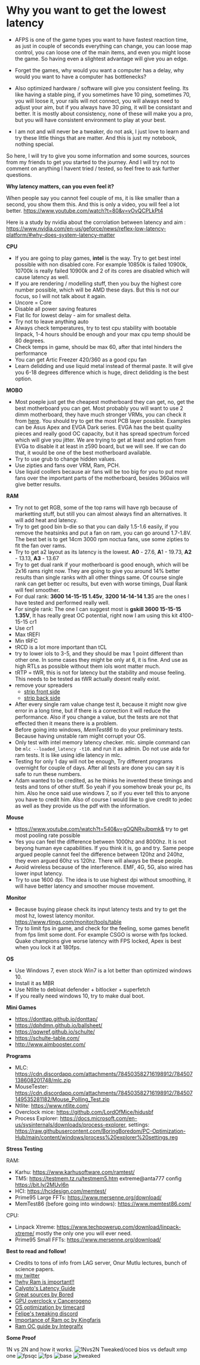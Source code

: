 # Why you want to get the lowest latency #
- AFPS is one of the game types you want to have fastest reaction time, as just in couple of seconds everything can change, you can loose map control,  you can loose one of the main items, and even you might loose the game. So having even a slightest advantage will give you an edge.

- Forget the games, why would you want a computer has a delay, why would you want to have a computer has bottlenecks?

- Also optimized hardware / software will give you consistent feeling. Its like having a stable ping, if you sometimes have 10 ping, sometimes 70, you will loose it, your rails will not connect, you will always need to adjust your aim, but if you always have 30 ping, it will be consistant and better. It is mostly about consistency, none of these will make you a pro, but you will have consistent environment to play at your best.

- I am not and will never be a tweaker, do not ask, I just love to learn and try these little things that are matter. And this is just my notebook, nothing special.

So here, I will try to give you some information and some sources, sources from my friends to get you started to the journey. And I will try not to comment on anything I havent tried / tested, so feel free to ask further questions.

**Why latency matters, can you even feel it?**

When people say you cannot feel couple of ms, it is like smaller than a second, you show them this.  And this is only a video, you will feel a lot better. https://www.youtube.com/watch?t=80&v=vOvQCPLkPt4 

Here is a study by nvidia about the corrolation between latency and aim : https://www.nvidia.com/en-us/geforce/news/reflex-low-latency-platform/#why-does-system-latency-matter

**CPU**
- If you are going to play games, **intel** is the way. Try to get best intel possible with non disabled core. For example 10850k is failed 10900k, 10700k is really failed 10900k and 2 of its cores are disabled which will cause latency as well.
- If you are rendering / modelling stuff, then you buy the highest core number possible, which will be AMD these days. But this is not our focus, so I will not talk about it again.
- Uncore = Core
- Disable all power saving features
- Flat llc for lowest delay - aim for smallest delta.
- Try not to leave anything auto
- Always check temperatures, try to test cpu stability with bootable linpack, 1-4 hours should be enough and your max cpu temp should be 80 degrees.
- Check temps in game, should be max 60, after that intel hinders the performance
- You can get Artic Freezer 420/360 as a good cpu fan
- Learn delidding and use liquid metal instead of thermal paste. It will give you 6-18 degrees difference which is huge, direct delidding is the best option.

**MOBO**
- Most poeple just get the cheapest motherboard they can get, no, get the best motherboard you can get. Most probably you will want to use 2 dimm motherboard, they have much stronger VRMs, you can check it from [here](https://docs.google.com/spreadsheets/d/16YJm4L1-ohpL8s-4rLDDDCBZvi97ZYwkc44s7LS5-2Q). You should try to get the most PCB layer possible. Examples can be Asus Apex and EVGA Dark series. EVGA has the best quality pieces and really good OC capacity, but it has spread spectrum forced which will give you jitter. We are trying to get at least and option from EVGa to disable it at least in z590 board, but we will see. If we can do that, it would be one of the best motherboard available.
- Try to use grub to change hidden values.
- Use zipties and fans over VRM, Ram, PCH. 
- Use liquid coollers because air fans will be too big for you to put more fans over the important parts of the motherboard, besides 360aios will give better results.


**RAM**
- Try not to get RGB, some of the top rams will have rgb because of marketting stuff, but still you can almost always find an alternatives. It will add heat and latency.
- Try to get good bin b-die so that you can daily 1.5-1.6 easily, if you remove the heatsinks and put a fan on ram, you can go around 1.7-1.8V. The best bet is to get 14cm 3000 rpm noctua fans, use some zipties to fit the fan over rams.
- Try to get a2 layout as its latency is the lowest. **A0** - 27.6, **A**1 - 19.73, **A2** - 13.13, **A3** - 13.67
- Try to get dual rank if your motherboard is good enough, which will be 2x16 rams right now. They are going to give you around 14% better results than single ranks with all other things same. Of course single rank can get better oc results, but even with worse timings, Dual Rank will feel smoother.
- For dual rank: **3600 14-15-15 1.45v**, **3200 14-14-14 1.3**5 are the ones I have tested and performed really well.
- For single rank: The one I can suggest most is **gskill 3600 15-15-15 1.35V**, It has really great OC potential, right now I am using this kit 4100-15-15 cr1
- Use cr1
- Max tREFI
- Min tRFC
- tRCD is a lot more important than tCL 
- try to lower iols to 3-5, and they should be max 1 point different than other one. In some cases they might be only at 6, it is fine. And use as high RTLs as possible without them iols wont matter much.
- tRTP = tWR, this is not for latency but the stability and mouse feeling. This needs to be tested as tWR actually doesnt really exist.
- remove your spreaders 
  - [strip front side](https://streamable.com/lmczh0)
  - [strip back side](https://streamable.com/vo9l2z)
- After every single ram value change test it, because it might now give error in a long time, but if there is a correction it will reduce the performance. Also if you change a value, but the tests are not that effected then it means there is a problem.
- Before going into windows, *MemTest86* to do your preliminary tests. Because having unstable ram might corrupt your OS.
- Only test with intel memory latency checker. mlc. simple command can be `mlc --loaded_latency -t10`. and run it as admin. Do not use aida for ram tests. It is like using idle latency in mlc.
- Testing for only 1 day will not be enough, Try different programs overnight for couple of days. After all tests are done you can say it is safe to run these numbers.
- Λdam wanted to be credited, as he thinks he invented these timings and tests and tons of other stuff. So yeah if you somehow break your pc, its him. Also he once said use windows 7, so if you ever tell  this to anyone you have to credit him. Also of course I would like to give credit to jedec as well as they provide us the pdf with the information.
	
**Mouse**
- https://www.youtube.com/watch?t=540&v=gOQNRvJbpmk& try to get most pooling rate possible
- Yes you can feel the difference between 1000hz and 8000hz. It is not beyong human eye capabilities. If you think it is, go and try. Same peope argued people cannot feel the difference between 120hz and 240hz, they even argued 60hz vs 120hz. There will always be these people.
- Avoid wireless because of the interference. EMF, 4G, 5G, also wired has lower input latency.
- Try to use 1600 dpi. The idea is to use highest dpi without smoothing, it will have better latency and smoother mouse movement.
    
**Monitor**
- Because buying please check its input latency tests and try to get the most hz, lowest latency monitor. https://www.rtings.com/monitor/tools/table
- Try to limit fps in game, and check for the feeling, some games benefit from fps limit some dont. For example CSGO is worse with fps locked. Quake champions give worse latency with FPS locked, Apex is best when you lock it at 180fps.
    
**OS**
- Use Windows 7, even stock Win7 is a lot better than optimized windows 10.
- Install it as MBR
- Use Ntlite to debloat defender + bitlocker + superfetch
- If you really need windows 10, try to make dual boot.

**Mini Games**
- https://donttap.github.io/donttap/
- https://dphdmn.github.io/ballsheet/
- https://qqwref.github.io/schulte/
- https://schulte-table.com/
- http://www.aimbooster.com/

**Programs**
- MLC: https://cdn.discordapp.com/attachments/784503582716198912/784507138608201748/mlc.zip
- MouseTester: https://cdn.discordapp.com/attachments/784503582716198912/784507149535281182/Mouse_Polling_Test.zip
- Ntlite: https://www.ntlite.com/
- Overclock mice: https://github.com/LordOfMice/hidusbf
- Process Explorer: https://docs.microsoft.com/en-us/sysinternals/downloads/process-explorer, settings: https://raw.githubusercontent.com/BoringBoredom/PC-Optimization-Hub/main/content/windows/process%20explorer%20settings.reg

**Stress Testing**

RAM:
- Karhu: https://www.karhusoftware.com/ramtest/
- TM5: https://testmem.tz.ru/testmem5.htm  extreme@anta777 config https://bit.ly/2MUvl6n
- HCI: https://hcidesign.com/memtest/ 
- Prime95 Large FFTs: https://www.mersenne.org/download/
- MemTest86 (before going into windows): https://www.memtest86.com/

CPU:
- Linpack Xtreme: https://www.techpowerup.com/download/linpack-xtreme/ mostly the only one you will ever need.
- Prime95 Small FFTs: https://www.mersenne.org/download/

**Best to read and follow!**
- Credits to tons of info from LAG server, Onur Mutlu lectures, bunch of science papers. 
- [my twitter](https://twitter.com/siegerQL)  
- [!!why Ram is important!!](https://i.imgur.com/pFxxbt9.png) 
- [Calypto's Latency Guide](https://www.calypto.us/) 
- [Great sources by Bored](https://github.com/BoringBoredom/PC-Optimization-Hub) 
- [GPU overclock y Cancerogeno](https://docs.google.com/document/d/14ma-_Os3rNzio85yBemD-YSpF_1z75mZJz1UdzmW8GE/edit)  
- [OS optimization by timecard](https://github.com/djdallmann/GamingPCSetup)  
- [Felipe's tweaking discord](https://discord.gg/F6WBqRHqgs)
- [Importance of Ram oc by Kingfaris](https://kingfaris.co.uk/ram)  
- [Ram OC guide by Integralfx](https://github.com/integralfx/MemTestHelper/blob/master/DDR4%20OC%20Guide.md)

**Some Proof**

1N vs 2N and how it works.
![1Nvs2N](/images/1N.png)
Tweaked/oced bios vs default xmp one
![fpsqc](/images/QCFPS.PNG)
![fps](/images/fps.PNG)
![base](/images/mice.png) ![tweaked](/images/micetweaked.png)
